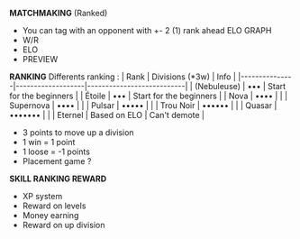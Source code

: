 **MATCHMAKING** (Ranked)
- You can tag with an opponent with +- 2 (1) rank ahead
ELO
GRAPH
- W/R
- ELO
- PREVIEW

**RANKING**
Differents ranking : 
| Rank			| Divisions (*3w)	| Info						|
|---------------|-------------------|---------------------------|
| (Nebuleuse)	| •••				| Start for the beginners	|
| Étoile		| •••				| Start for the beginners	|
| Nova			| ••••				| 							|
| Supernova		| ••••				| 							|
| Pulsar		| •••••				| 							|
| Trou Noir		| ••••••			| 							|
| Quasar		| •••••••			| 							|
| Eternel		| Based on ELO		| Can't demote				|

- 3 points to move up a division
- 1 win = 1 point
- 1 loose = -1 points
- Placement game ?

**SKILL RANKING REWARD**
- XP system
- Reward on levels
- Money earning
- Reward on up division